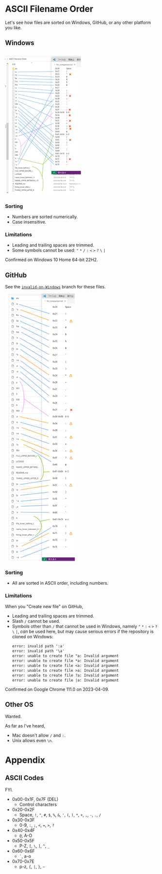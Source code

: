 # ASCII Filename Order

Let's see how files are sorted on Windows, GitHub, or any other platform you like.

## Windows

<img src="etc/Windows_10_Home_64-bit_22H2.png" width="250" height="470" title="Windows 10 (Click for full size)">

### Sorting

- Numbers are sorted numerically.
- Case insensitive.

### Limitations

- Leading and trailing spaces are trimmed.
- Some symbols cannot be used: `"` `*` `/` `:` `<` `>` `?` `\` `|`

Confirmed on Windows 10 Home 64-bit 22H2.

## GitHub

See the [`invalid-on-Windows`](https://github.com/Phroneris/ASCII-Filename-Order/tree/invalid-on-Windows) branch for these files.

<img src="etc/GitHub_2023-04-09.png" width="230" height="880" title="GitHub (Click for full size)">

### Sorting

- All are sorted in ASCII order, including numbers.

### Limitations

When you "Create new file" on GitHub,

- Leading and trailing spaces are trimmed.
- Slash `/` cannot be used.
- Symbols other than `/` that cannot be used in Windows, namely `"` `*` `:` `<` `>` `?` `\` `|`, *can* be used here, but may cause serious errors if the repository is cloned on Windows:
  ```
  error: invalid path ':a'
  error: invalid path '\a'
  error: unable to create file "a: Invalid argument
  error: unable to create file *a: Invalid argument
  error: unable to create file <a: Invalid argument
  error: unable to create file >a: Invalid argument
  error: unable to create file ?a: Invalid argument
  error: unable to create file |a: Invalid argument
  ```

Confirmed on Google Chrome 111.0 on 2023-04-09.

## Other OS

Wanted.

As far as I've heard,
- Mac doesn't allow `/` and `:`.
- Unix allows even `\n`.

# Appendix

## ASCII Codes

FYI.

- 0x00-0x1F, 0x7F (DEL)
  - Control characters
- 0x20-0x2F
  - Space, `!`, `"`, `#`, `$`, `%`, `&`, `'`, `(`, `)`, `*`, `+`, `,`, `-`, `.`, `/`
- 0x30-0x3F
  - 0-9, `:`, `;`, `<`, `=`, `>`, `?`
- 0x40-0x4F
  - `@`, A-O
- 0x50-0x5F
  - P-Z, `[`, `\`, `]`, `^`, `_`
- 0x60-0x6F
  - `` ` ``, a-o
- 0x70-0x7E
  - p-z, `{`, `|`, `}`, `~`
